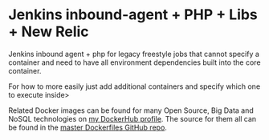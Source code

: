 # Jenkins inbound-agent + PHP + Libs + New Relic

Jenkins inbound agent + php for legacy freestyle jobs that cannot specify a container and need to have all environment dependencies built into the core container.

For how to more easily just add additional containers and specify which one to execute inside>

Related Docker images can be found for many Open Source, Big Data and NoSQL technologies on [my DockerHub profile](https://hub.docker.com/r/nholuongut).
The source for them all can be found in the [master Dockerfiles GitHub repo](https://github.com/nholuongut/Dockerfiles/).

